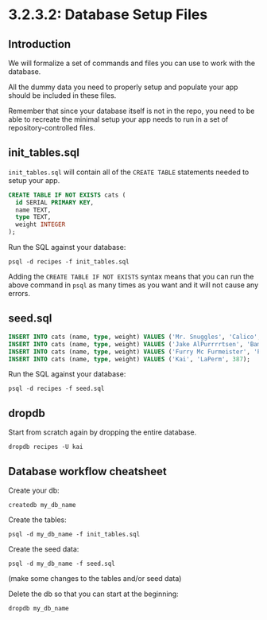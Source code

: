 # 3.2.3.2: Database Setup Files

## Introduction

We will formalize a set of commands and files you can use to work with the database.

All the dummy data you need to properly setup and populate your app should be included in these files.

Remember that since your database itself is not in the repo, you need to be able to recreate the minimal setup your app needs to run in a set of repository-controlled files.

## init_tables.sql

`init_tables.sql` will contain all of the `CREATE TABLE` statements needed to setup your app.

```sql
CREATE TABLE IF NOT EXISTS cats (
  id SERIAL PRIMARY KEY,
  name TEXT,
  type TEXT,
  weight INTEGER
);
```

Run the SQL against your database:

```text
psql -d recipes -f init_tables.sql
```

Adding the `CREATE TABLE IF NOT EXISTS` syntax means that you can run the above command in `psql` as many times as you want and it will not cause any errors.

## seed.sql

```sql
INSERT INTO cats (name, type, weight) VALUES ('Mr. Snuggles', 'Calico', 327);
INSERT INTO cats (name, type, weight) VALUES ('Jake AlPurrrrtsen', 'Bambino', 424);
INSERT INTO cats (name, type, weight) VALUES ('Furry Mc Furmeister', 'Persian', 512);
INSERT INTO cats (name, type, weight) VALUES ('Kai', 'LaPerm', 387);
```

Run the SQL against your database:

```text
psql -d recipes -f seed.sql
```

## dropdb

Start from scratch again by dropping the entire database.

```text
dropdb recipes -U kai
```

## Database workflow cheatsheet

Create your db:

```text
createdb my_db_name
```

Create the tables:

```text
psql -d my_db_name -f init_tables.sql
```

Create the seed data:

```text
psql -d my_db_name -f seed.sql
```

\(make some changes to the tables and/or seed data\)

Delete the db so that you can start at the beginning:

```text
dropdb my_db_name
```
